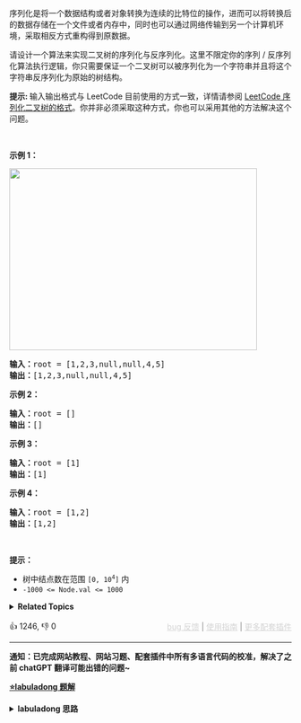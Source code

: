 <p>序列化是将一个数据结构或者对象转换为连续的比特位的操作，进而可以将转换后的数据存储在一个文件或者内存中，同时也可以通过网络传输到另一个计算机环境，采取相反方式重构得到原数据。</p>

<p>请设计一个算法来实现二叉树的序列化与反序列化。这里不限定你的序列 / 反序列化算法执行逻辑，你只需要保证一个二叉树可以被序列化为一个字符串并且将这个字符串反序列化为原始的树结构。</p>

<p><strong>提示: </strong>输入输出格式与 LeetCode 目前使用的方式一致，详情请参阅&nbsp;<a href="https://support.leetcode.cn/hc/kb/article/1567641/">LeetCode 序列化二叉树的格式</a>。你并非必须采取这种方式，你也可以采用其他的方法解决这个问题。</p>

<p>&nbsp;</p>

<p><strong>示例 1：</strong></p> 
<img alt="" src="https://assets.leetcode.com/uploads/2020/09/15/serdeser.jpg" style="width: 442px; height: 324px;" /> 
<pre>
<strong>输入：</strong>root = [1,2,3,null,null,4,5]
<strong>输出：</strong>[1,2,3,null,null,4,5]
</pre>

<p><strong>示例 2：</strong></p>

<pre>
<strong>输入：</strong>root = []
<strong>输出：</strong>[]
</pre>

<p><strong>示例 3：</strong></p>

<pre>
<strong>输入：</strong>root = [1]
<strong>输出：</strong>[1]
</pre>

<p><strong>示例 4：</strong></p>

<pre>
<strong>输入：</strong>root = [1,2]
<strong>输出：</strong>[1,2]
</pre>

<p>&nbsp;</p>

<p><strong>提示：</strong></p>

<ul> 
 <li>树中结点数在范围 <code>[0, 10<sup>4</sup>]</code> 内</li> 
 <li><code>-1000 &lt;= Node.val &lt;= 1000</code></li> 
</ul>

<details><summary><strong>Related Topics</strong></summary>树 | 深度优先搜索 | 广度优先搜索 | 设计 | 字符串 | 二叉树</details><br>

<div>👍 1246, 👎 0<span style='float: right;'><span style='color: gray;'><a href='https://github.com/labuladong/fucking-algorithm/issues' target='_blank' style='color: lightgray;text-decoration: underline;'>bug 反馈</a> | <a href='https://labuladong.online/algo/fname.html?fname=jb插件简介' target='_blank' style='color: lightgray;text-decoration: underline;'>使用指南</a> | <a href='https://labuladong.online/algo/' target='_blank' style='color: lightgray;text-decoration: underline;'>更多配套插件</a></span></span></div>

<div id="labuladong"><hr>

**通知：已完成网站教程、网站习题、配套插件中所有多语言代码的校准，解决了之前 chatGPT 翻译可能出错的问题~**



<p><strong><a href="https://labuladong.online/algo/slug.html?slug=serialize-and-deserialize-binary-tree" target="_blank">⭐️labuladong 题解</a></strong></p>
<details><summary><strong>labuladong 思路</strong></summary>

<div id="labuladong_solution_zh">

## 基本思路

序列化问题其实就是遍历问题，你能遍历，顺手把遍历的结果转化成字符串的形式，不就是序列化了么？

这里我就简单说说用前序遍历的思路，前序遍历的特点是根节点在开头，然后接着左子树的前序遍历结果，然后接着右子树的前序遍历结果：

![](https://labuladong.online/algo/images/二叉树序列化/1.jpeg)

所以如果按照前序遍历顺序进行序列化，反序列化的时候，就知道第一个元素是根节点的值，然后递归调用反序列化左右子树，接到根节点上即可，上述思路翻译成代码即可解决本题。

当然，这题也可以尝试使用二叉树的中序、后序、层序的遍历方式来做，具体可看详细题解。

**详细题解：[二叉树心法（序列化篇）](https://labuladong.online/algo/data-structure/serialize-and-deserialize-binary-tree/)**

</div>

**标签：[二叉树](https://labuladong.online/algo/)，[数据结构](https://labuladong.online/algo/)，递归**

<div id="solution">

## 解法代码



<div class="tab-panel"><div class="tab-nav">
<button data-tab-item="cpp" class="tab-nav-button btn " data-tab-group="default" onclick="switchTab(this)">cpp🤖</button>

<button data-tab-item="python" class="tab-nav-button btn " data-tab-group="default" onclick="switchTab(this)">python🤖</button>

<button data-tab-item="java" class="tab-nav-button btn active" data-tab-group="default" onclick="switchTab(this)">java🟢</button>

<button data-tab-item="go" class="tab-nav-button btn " data-tab-group="default" onclick="switchTab(this)">go🤖</button>

<button data-tab-item="javascript" class="tab-nav-button btn " data-tab-group="default" onclick="switchTab(this)">javascript🤖</button>
</div><div class="tab-content">
<div data-tab-item="cpp" class="tab-item " data-tab-group="default"><div class="highlight">

```cpp
// 注意：cpp 代码由 chatGPT🤖 根据我的 java 代码翻译。
// 本代码的正确性已通过力扣验证，但可能缺失注释。必要时请对照我的 java 代码查看。

class Codec {
    string SEP;
    string NULL_NODE;

public:
    Codec() : SEP(","), NULL_NODE("#") {}

    // 主函数，将二叉树序列化为字符串
    string serialize(TreeNode* root) {
        stringstream ss;
        serialize(root, ss);
        return ss.str();
    }

    // 辅助函数，将二叉树存入 StringBuilder
    void serialize(TreeNode* root, stringstream& ss) {
        if (root == nullptr) {
            ss << NULL_NODE << SEP;
            return;
        }

        // *****前序遍历位置*****
        ss << root->val << SEP;
        // *********************

        serialize(root->left, ss);
        serialize(root->right, ss);
    }

    // 主函数，将字符串反序列化为二叉树结构
    TreeNode* deserialize(string data) {
        // 将字符串转化成列表
        list<string> nodes;
        stringstream ss(data);
        string item;
        while (getline(ss, item, ',')) {
            nodes.push_back(item);
        }
        return deserialize(nodes);
    }

    // 辅助函数，通过 nodes 列表构造二叉树
    TreeNode* deserialize(list<string>& nodes) {
        if (nodes.empty()) return nullptr;

        // *****前序遍历位置*****
        // 列表最左侧就是根节点
        string first = nodes.front();
        nodes.pop_front();
        if (first == NULL_NODE) return nullptr;
        TreeNode* root = new TreeNode(stoi(first));
        // *********************

        root->left = deserialize(nodes);
        root->right = deserialize(nodes);

        return root;
    }
};
```

</div></div>

<div data-tab-item="python" class="tab-item " data-tab-group="default"><div class="highlight">

```python
# 注意：python 代码由 chatGPT🤖 根据我的 java 代码翻译。
# 本代码的正确性已通过力扣验证，但可能缺失注释。必要时请对照我的 java 代码查看。

class Codec:
    SEP = ","
    NULL = "#"

    # 主函数，将二叉树序列化为字符串
    def serialize(self, root: TreeNode) -> str:
        sb = []
        self._serialize(root, sb)
        return ''.join(sb)

    # 辅助函数，将二叉树存入 StringBuilder
    def _serialize(self, root: TreeNode, sb: list):
        if root is None:
            sb.append(self.NULL + self.SEP)
            return

        # *****前序遍历位置*****
        sb.append(str(root.val) + self.SEP)
        # *********************

        self._serialize(root.left, sb)
        self._serialize(root.right, sb)

    # 主函数，将字符串反序列化为二叉树结构
    def deserialize(self, data: str) -> TreeNode:
        # 将字符串转化成列表
        nodes = data.split(self.SEP)
        nodes = deque(nodes)  # 使用 deque 以便高效地从左侧弹出元素
        return self._deserialize(nodes)

    # 辅助函数，通过 nodes 列表构造二叉树
    def _deserialize(self, nodes: deque) -> TreeNode:
        if not nodes:
            return None

        # *****前序遍历位置*****
        # 列表最左侧就是根节点
        first = nodes.popleft()
        if first == self.NULL:
            return None
        root = TreeNode(int(first))
        # *********************

        root.left = self._deserialize(nodes)
        root.right = self._deserialize(nodes)

        return root
```

</div></div>

<div data-tab-item="java" class="tab-item active" data-tab-group="default"><div class="highlight">

```java
public class Codec {
    String SEP = ",";
    String NULL = "#";

    // 主函数，将二叉树序列化为字符串
    public String serialize(TreeNode root) {
        StringBuilder sb = new StringBuilder();
        serialize(root, sb);
        return sb.toString();
    }

    // 辅助函数，将二叉树存入 StringBuilder
    void serialize(TreeNode root, StringBuilder sb) {
        if (root == null) {
            sb.append(NULL).append(SEP);
            return;
        }

        // *****前序遍历位置*****
        sb.append(root.val).append(SEP);
        // *********************

        serialize(root.left, sb);
        serialize(root.right, sb);
    }

    // 主函数，将字符串反序列化为二叉树结构
    public TreeNode deserialize(String data) {
        // 将字符串转化成列表
        LinkedList<String> nodes = new LinkedList<>();
        for (String s : data.split(SEP)) {
            nodes.addLast(s);
        }
        return deserialize(nodes);
    }

    // 辅助函数，通过 nodes 列表构造二叉树
    TreeNode deserialize(LinkedList<String> nodes) {
        if (nodes.isEmpty()) return null;

        // *****前序遍历位置*****
        // 列表最左侧就是根节点
        String first = nodes.removeFirst();
        if (first.equals(NULL)) return null;
        TreeNode root = new TreeNode(Integer.parseInt(first));
        // *********************

        root.left = deserialize(nodes);
        root.right = deserialize(nodes);

        return root;
    }
}
```

</div></div>

<div data-tab-item="go" class="tab-item " data-tab-group="default"><div class="highlight">

```go
// 注意：go 代码由 chatGPT🤖 根据我的 java 代码翻译。
// 本代码的正确性已通过力扣验证，但可能缺失注释。必要时请对照我的 java 代码查看。

type Codec struct {
    SEP  string
    NULL string
}

func Constructor() Codec {
    return Codec{
        SEP:  ",",
        NULL: "#",
    }
}

// 主函数，将二叉树序列化为字符串
func (c *Codec) serialize(root *TreeNode) string {
    var sb strings.Builder
    c.serializeHelper(root, &sb)
    return sb.String()
}

// 辅助函数，将二叉树存入 StringBuilder
func (c *Codec) serializeHelper(root *TreeNode, sb *strings.Builder) {
    if root == nil {
        sb.WriteString(c.NULL)
        sb.WriteString(c.SEP)
        return
    }

    // *****前序遍历位置*****
    sb.WriteString(strconv.Itoa(root.Val))
    sb.WriteString(c.SEP)
    // *********************

    c.serializeHelper(root.Left, sb)
    c.serializeHelper(root.Right, sb)
}

// 主函数，将字符串反序列化为二叉树结构
func (c *Codec) deserialize(data string) *TreeNode {
    // 将字符串转化成列表
    nodes := strings.Split(data, c.SEP)
    nodeList := list.New()
    for _, s := range nodes {
        nodeList.PushBack(s)
    }
    return c.deserializeHelper(nodeList)
}

// 辅助函数，通过 nodes 列表构造二叉树
func (c *Codec) deserializeHelper(nodes *list.List) *TreeNode {
    if nodes.Len() == 0 {
        return nil
    }

    // *****前序遍历位置*****
    // 列表最左侧就是根节点
    first := nodes.Remove(nodes.Front()).(string)
    if first == c.NULL {
        return nil
    }
    val, _ := strconv.Atoi(first)
    root := &TreeNode{Val: val}
    // *********************

    root.Left = c.deserializeHelper(nodes)
    root.Right = c.deserializeHelper(nodes)

    return root
}
```

</div></div>

<div data-tab-item="javascript" class="tab-item " data-tab-group="default"><div class="highlight">

```javascript
// 注意：javascript 代码由 chatGPT🤖 根据我的 java 代码翻译。
// 本代码的正确性已通过力扣验证，但可能缺失注释。必要时请对照我的 java 代码查看。

var Codec = function() {
    const SEP = ",";
    const NULL = "#";

    // 主函数，将二叉树序列化为字符串
    this.serialize = function(root) {
        let sb = [];
        serializeHelper(root, sb);
        return sb.join(SEP);
    };

    // 辅助函数，将二叉树存入 StringBuilder
    const serializeHelper = function(root, sb) {
        if (root === null) {
            sb.push(NULL);
            return;
        }

        // *****前序遍历位置*****
        sb.push(root.val);
        // *********************

        serializeHelper(root.left, sb);
        serializeHelper(root.right, sb);
    };

    // 主函数，将字符串反序列化为二叉树结构
    this.deserialize = function(data) {
        // 将字符串转化成列表
        let nodes = data.split(SEP);
        return deserializeHelper(nodes);
    };

    // 辅助函数，通过 nodes 列表构造二叉树
    const deserializeHelper = function(nodes) {
        if (nodes.length === 0) return null;

        // *****前序遍历位置*****
        // 列表最左侧就是根节点
        let first = nodes.shift();
        if (first === NULL) return null;
        let root = new TreeNode(parseInt(first));
        // *********************

        root.left = deserializeHelper(nodes);
        root.right = deserializeHelper(nodes);

        return root;
    };
};

// Helper function to create a new TreeNode
function TreeNode(val) {
    this.val = val;
    this.left = this.right = null;
}

// Export the Codec class to be used in LeetCode
var deserialize = function(data) {
    const codec = new Codec();
    return codec.deserialize(data);
};

var serialize = function(root) {
    const codec = new Codec();
    return codec.serialize(root);
};

module.exports = { serialize, deserialize };
```

</div></div>
</div></div>

**类似题目**：
  - [449. 序列化和反序列化二叉搜索树 🟠](/problems/serialize-and-deserialize-bst)
  - [剑指 Offer 37. 序列化二叉树 🔴](/problems/xu-lie-hua-er-cha-shu-lcof)
  - [剑指 Offer II 048. 序列化与反序列化二叉树 🔴](/problems/h54YBf)

</div>

</details>
</div>

